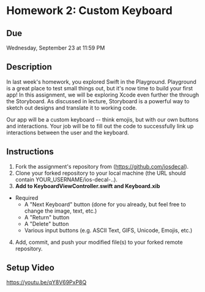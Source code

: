 # Homework 2: Custom Keyboard

## Due
Wednesday, September 23 at 11:59 PM

## Description
In last week's homework, you explored Swift in the Playground. Playground is a
great place to test small things out, but it's now time to build your first app!
In this assignment, we will be exploring Xcode even further the through the
Storyboard. As discussed in lecture, Storyboard is a powerful way to sketch out
designs and translate it to working code. 

Our app will be a custom keyboard -- think emojis, but with our own buttons and
interactions. Your job will be to fill out the code to successfully link up
interactions between the user and the keyboard. 

## Instructions
1. Fork the assignment's repository from (https://github.com/iosdecal).
2. Clone your forked repository to your local machine (the URL should contain
   YOUR_USERNAME/ios-decal-..).
3. **Add to KeyboardViewController.swift and Keyboard.xib**
  * Required
    * A "Next Keyboard" button (done for you already, but feel free to change the
   image, text, etc.)
    * A "Return" button
    * A "Delete" button
    * Various input buttons (e.g. ASCII Text, GIFS, Unicode, Emojis, etc.)
4. Add, commit, and push your modified file(s) to your forked remote repository.

## Setup Video
https://youtu.be/qY8V69PxP8Q
